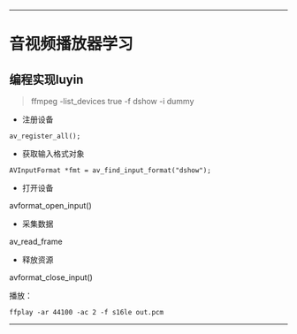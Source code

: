 



------

# 音视频播放器学习

## 编程实现luyin

>  ffmpeg -list_devices true -f dshow -i dummy

- 注册设备

`av_register_all();`

- 获取输入格式对象

`AVInputFormat *fmt = av_find_input_format("dshow");`

- 打开设备

avformat_open_input()

- 采集数据

av_read_frame

- 释放资源

avformat_close_input()


播放：

`ffplay -ar 44100 -ac 2 -f s16le out.pcm`

----






